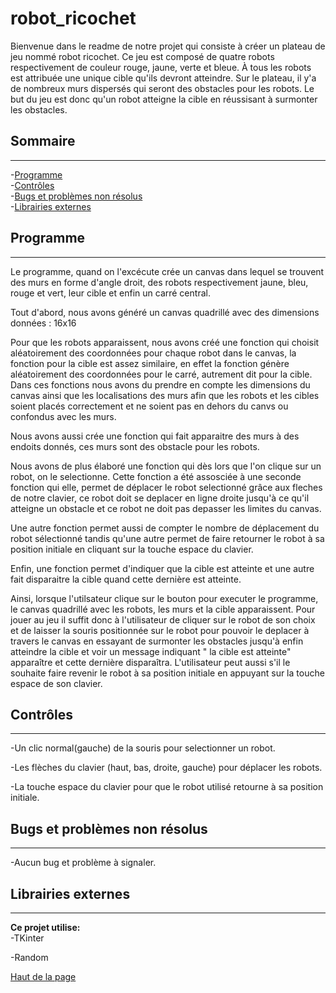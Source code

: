 # robot_ricochet

Bienvenue dans le readme de notre projet qui consiste à créer un plateau de jeu nommé robot ricochet.
Ce jeu est composé de quatre robots respectivement de couleur rouge, jaune, verte et bleue. 
À tous les robots est attribuée une unique cible qu'ils devront atteindre.
Sur le plateau, il y'a de nombreux murs dispersés qui seront des obstacles pour les robots.
Le but du jeu est donc qu'un robot atteigne la cible en réussisant à surmonter les obstacles.

## <h2 id="top">Sommaire</h2>
---
-[Programme](#programme)  
-[Contrôles](#controles)  
-[Bugs et problèmes non résolus](#bugs)  
-[Librairies externes](#libs)

## <h2 id="programme">Programme</h2>
---
Le programme, quand on l'excécute crée un canvas dans lequel se trouvent des murs en forme d'angle droit, des robots respectivement jaune, bleu, rouge et vert, leur cible et enfin un carré central. 

Tout d'abord, nous avons généré un canvas quadrillé avec des dimensions données : 16x16

Pour que les robots apparaissent, nous avons créé une fonction qui choisit aléatoirement des coordonnées pour chaque robot dans le canvas, la fonction pour la cible est assez similaire, en effet la fonction génère aléatoirement des coordonnées pour le carré, autrement dit pour la cible. Dans ces fonctions nous avons du prendre en compte les dimensions du canvas ainsi que les localisations des murs afin que les robots et les cibles soient placés correctement et ne soient pas en dehors du canvs ou confondus avec les murs.

Nous avons aussi crée une fonction qui fait apparaitre des murs à des endoits donnés, ces murs sont des obstacle pour les robots. 

Nous avons de plus élaboré une fonction qui dès lors que l'on clique sur un robot, on le selectionne. Cette fonction a été assosciée à une seconde fonction qui elle, permet de déplacer le robot selectionné grâce aux fleches de notre clavier, ce robot doit se deplacer en ligne droite jusqu'à ce qu'il atteigne un obstacle et ce robot ne doit pas depasser les limites du canvas. 

Une autre fonction permet aussi de compter le nombre de déplacement du robot sélectionné tandis qu'une autre permet de faire retourner le robot à sa position initiale en cliquant sur la touche espace du clavier.

Enfin, une fonction permet d'indiquer que la cible est atteinte et une autre fait disparaitre la cible quand cette dernière est atteinte. 

Ainsi, lorsque l'utilsateur clique sur le bouton pour executer le programme, le canvas quadrillé avec les robots, les murs et la cible apparaissent. Pour jouer au jeu il suffit donc à l'utilisateur de cliquer sur le robot de son choix et de laisser la souris positionnée sur le robot pour pouvoir le deplacer à travers le canvas en essayant de surmonter les obstacles jusqu'à enfin atteindre la cible et voir un message indiquant " la cible est atteinte" apparaître et cette dernière disparaîtra. L'utilisateur peut aussi s'il le souhaite faire revenir le robot à sa position initiale en appuyant sur la touche espace de son clavier.

## <h2 id="controles">Contrôles</h2>
---
-Un clic normal(gauche) de la souris pour selectionner un robot.

-Les flèches du clavier (haut, bas, droite, gauche) pour déplacer les robots.

-La touche espace du clavier pour que le robot utilisé retourne à sa position initiale.

## <h2 id="bugs">Bugs et problèmes non résolus</h2>
---
-Aucun bug et problème à signaler.

## <h2 id="libs">Librairies externes</h2>
---
**Ce projet utilise:**  
-TKinter

-Random

[Haut de la page](#top)
